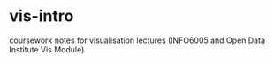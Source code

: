 vis-intro
=========

coursework notes for visualisation lectures (INFO6005 and Open Data Institute Vis Module)